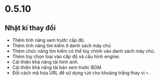 # 0.5.10

## Nhật kí thay đổi

- Thêm tính năng xem trước cấp độ.
- Thêm tính năng tìm kiếm ở danh sách máy chủ
- Thêm chức năng tìm kiếm có thể tùy chỉnh vào danh sách máy chủ.
- Thêm tùy chọn loại vào cấp độ và cấu hình engine.
- Cải thiện khả năng tải hình ảnh.
- Cải thiện khả năng tải bản xem trước BGM.
- Đổi cách mã hóa URL để sử dụng `%20` cho khoảng trắng thay vì `+` .
